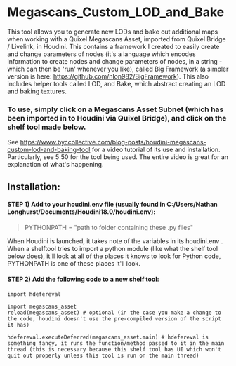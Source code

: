 # Megascans_Custom_LOD_and_Bake
This tool allows you to generate new LODs and bake out additional maps when working with a Quixel Megascans Asset, imported from Quixel Bridge / Livelink, in Houdini.  This contains a framework I created to easily create and change parameters of nodes (it's a language which encodes information to create nodes and change parameters of nodes, in a string - which can then be 'run' whenever you like), called Big Framework (a simpler version is here: https://github.com/nlon982/BigFramework). This also includes helper tools called LOD, and Bake, which abstract creating an LOD and baking textures.

### To use, simply click on a Megascans Asset Subnet (which has been imported in to Houdini via Quixel Bridge), and click on the shelf tool made below.

See https://www.byccollective.com/blog-posts/houdini-megascans-custom-lod-and-baking-tool for a video tutorial of its use and installation. Particularly, see 5:50 for the tool being used. The entire video is great for an explanation of what's happening.

## Installation:

#### STEP 1) Add to your houdini.env file (usually found in C:/Users/Nathan Longhurst/Documents/Houdini18.0/houdini.env):

> PYTHONPATH = "path to folder containing these .py files"

When Houdini is launched, it takes note of the variables in its houdini.env . When a shelftool tries to import a python module (like what the shelf tool below does), it'll look at all of the places it knows to look for Python code, PYTHONPATH is one of these places it'll look.


#### STEP 2) Add the following code to a new shelf tool:

```
import hdefereval

import megascans_asset
reload(megascans_asset) # optional (in the case you make a change to the code, houdini doesn't use the pre-compiled version of the script it has)

hdefereval.executeDeferred(megascans_asset.main) # hdefereval is something fancy, it runs the function/method passed to it in the main thread (this is necessary because this shelf tool has UI which won't quit out properly unless this tool is run on the main thread)
```


